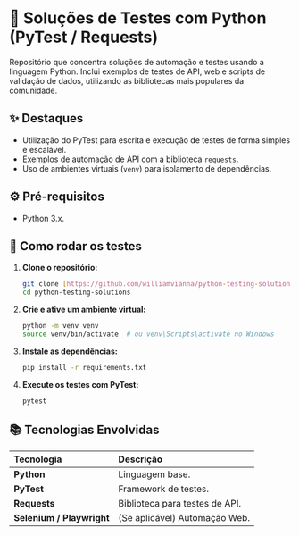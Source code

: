 # 🐍 Soluções de Testes com Python (PyTest / Requests)

Repositório que concentra soluções de automação e testes usando a linguagem Python. Inclui exemplos de testes de API, web e scripts de validação de dados, utilizando as bibliotecas mais populares da comunidade.

## ✨ Destaques
- Utilização do PyTest para escrita e execução de testes de forma simples e escalável.
- Exemplos de automação de API com a biblioteca `requests`.
- Uso de ambientes virtuais (`venv`) para isolamento de dependências.

## ⚙️ Pré-requisitos
- Python 3.x.

## 🚀 Como rodar os testes

1.  **Clone o repositório:**
    ```bash
    git clone [https://github.com/williamvianna/python-testing-solutions.git](https://github.com/williamvianna/python-testing-solutions.git)
    cd python-testing-solutions
    ```
2.  **Crie e ative um ambiente virtual:**
    ```bash
    python -m venv venv
    source venv/bin/activate  # ou venv\Scripts\activate no Windows
    ```
3.  **Instale as dependências:**
    ```bash
    pip install -r requirements.txt
    ```
4.  **Execute os testes com PyTest:**
    ```bash
    pytest
    ```

## 📚 Tecnologias Envolvidas
| Tecnologia | Descrição |
| :--- | :--- |
| **Python** | Linguagem base. |
| **PyTest** | Framework de testes. |
| **Requests** | Biblioteca para testes de API. |
| **Selenium / Playwright** | (Se aplicável) Automação Web. |